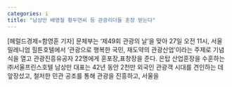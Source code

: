 ```yaml
---
categories: i
title: "남상만 배영철 황두연씨 등 관광리더들 훈장 받는다"
---
```

[헤럴드경제=함영훈 기자] 문체부는 &lsquo;제49회 관광의 날&rsquo;을 맞아 27일 오전 11시, 서울 밀레니엄 힐튼호텔에서 &lsquo;관광으로 행복한 국민, 재도약의 관광산업&rsquo;이라는 주제로 기념식을 열고 관광진흥유공자 22명에게 훈포장,표창장을 준다. 은탑 산업훈장을 수훈하는 ㈜서울프린스호텔 남상만 대표는 42년 동안 2천만 외국인 관광객 시대를 견인하는 데 앞장섰고, 철저한 민관 공조를 통해 관광을 진흥하고, 서울을 